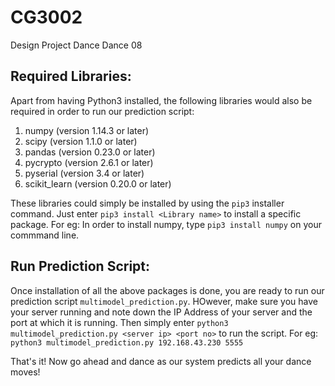 # CG3002
Design Project Dance Dance 08

## Required Libraries:
Apart from having Python3 installed, the following libraries would also be required in order to run our prediction script:
1. numpy (version 1.14.3 or later)
2. scipy (version 1.1.0 or later)
3. pandas (version 0.23.0 or later)
4. pycrypto (version 2.6.1 or later)
5. pyserial (version 3.4 or later)
6. scikit_learn (version 0.20.0 or later)

These libraries could simply be installed by using the `pip3` installer command. Just enter `pip3 install <Library name>` to install a specific package. For eg: In order to install numpy, type `pip3 install numpy` on your commmand line.

## Run Prediction Script:
Once installation of all the above packages is done, you are ready to run our prediction script `multimodel_prediction.py`. HOwever, make sure you have your server running and note down the IP Address of your server and the port at which it is running. Then simply enter `python3 multimodel_prediction.py <server ip> <port no>` to run the script.
For eg: `python3 multimodel_prediction.py 192.168.43.230 5555`

That's it! Now go ahead and dance as our system predicts all your dance moves!
